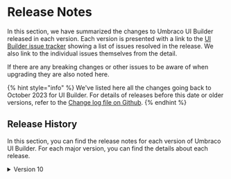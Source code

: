 # Release Notes

In this section, we have summarized the changes to Umbraco UI Builder released in each version. Each version is presented with a link to the [UI Builder issue tracker](https://github.com/outfielddigital/konstrukt/issues) showing a list of issues resolved in the release.  We also link to the individual issues themselves from the detail.

If there are any breaking changes or other issues to be aware of when upgrading they are also noted here.

{% hint style="info" %}
We've listed here all the changes going back to October 2023 for UI Builder. For details of releases before this date or older versions, refer to the [Change log file on Github](changelog-archive/changelog.md).
{% endhint %}

## Release History

In this section, you can find the release notes for each version of Umbraco UI Builder. For each major version, you can find the details about each release.

<details>

<summary>Version 10</summary>

### versions (date)

* Description

</details>
